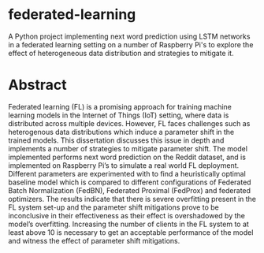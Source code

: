 # federated-learning
A Python project implementing next word prediction using LSTM networks in a federated learning setting on a number of Raspberry Pi's to explore the effect of heterogeneous data distribution and strategies to mitigate it.
# Abstract
Federated learning (FL) is a promising approach for training machine learning models in the Internet of Things (IoT) setting, where data is distributed across multiple devices. However, FL faces challenges such as heterogenous data distributions which induce a parameter shift in the trained models. This dissertation discusses this issue in depth and implements a number of strategies to mitigate parameter shift. The model implemented performs next word prediction on the Reddit dataset, and is implemented on Raspberry Pi’s to simulate a real world FL deployment. Different parameters are experimented with to find a heuristically optimal baseline model which is compared to different configurations of Federated Batch Normalization (FedBN), Federated Proximal (FedProx) and federated optimizers. The results indicate that there is severe overfitting present in the FL system set-up and the parameter shift mitigations prove to be inconclusive in their effectiveness as their effect is overshadowed by the model’s overfitting. Increasing the number of clients in the FL system to at least above 10 is necessary to get an acceptable performance of the model and witness the effect of parameter shift mitigations.

